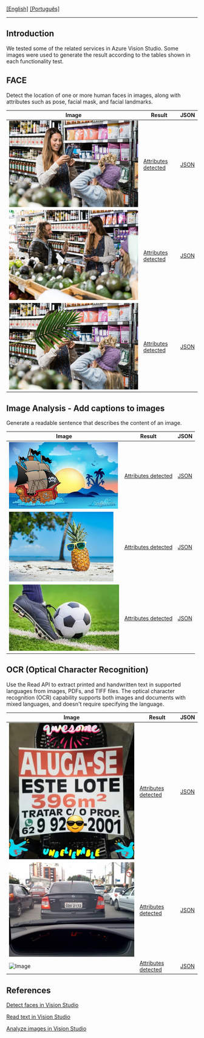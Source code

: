 [\[English\]](#Introduction) [\[Português\]](#READMEP.md)
_______________________________________________________________________________________________________________________________________
## Introduction
We tested some of the related services in Azure Vision Studio. Some images were used to generate the result according to the tables shown in each functionality test.

## FACE

Detect the location of one or more human faces in images, along with attributes such as pose, facial mask, and facial landmarks.

| Image                                      | Result                                 | JSON                                    |
|---------------------------------------------|-----------------------------------------------|-----------------------------------------------|
| ![Image](Input/image1.jpg)         | [Attributes detected](Output/detectedAtributesImage1.txt)         | [JSON](Output/detectedAtributesImage1.json)         |
| ![Image](Input/image2.jpg)         | [Attributes detected](Output/detectedAtributesImage2.txt)         | [JSON](Output/detectedAtributesImage2.json)         |
| ![Image](Input/image3.jpg)         | [Attributes detected](Output/detectedAtributesImage3.txt)         | [JSON](Output/detectedAtributesImage3.json)         |

## Image Analysis - Add captions to images

Generate a readable sentence that describes the content of an image.

| Image                                      | Result                                  | JSON                                    |
|---------------------------------------------|-----------------------------------------------|-----------------------------------------------|
| ![Image](Input/image4.jpg)         | [Attributes detected](Output/detectedAtributesImage4.txt)         | [JSON](Output/detectedAtributesImage4.json)         |
| ![Image](Input/image5.jpeg)         | [Attributes detected](Output/detectedAtributesImage5.txt)         | [JSON](Output/detectedAtributesImage5.json)         |
| ![Image](Input/image6.jpeg)         | [Attributes detected](Output/detectedAtributesImage6.txt)         | [JSON](Output/detectedAtributesImage6.json)         |

## OCR (Optical Character Recognition)

Use the Read API to extract printed and handwritten text in supported languages from images, PDFs, and TIFF files. The optical character recognition (OCR) capability supports both images and documents with mixed languages, and doesn't require specifying the language.

| Image                                      | Result                                  | JSON                                    |
|---------------------------------------------|-----------------------------------------------|-----------------------------------------------|
| ![Image](Input/image7.jpg)         | [Attributes detected](Output/detectedAtributesImage7.txt)         | [JSON](Output/detectedAtributesImage7.json)         |
| ![Image](Input/image8.jpg)         | [Attributes detected](Output/detectedAtributesImage8.txt)         | [JSON](Output/detectedAtributesImage8.json)         |
| ![Image](Input/image9.jpg)         | [Attributes detected](Output/detectedAtributesImage9.txt)         | [JSON](Output/detectedAtributesImage9.json)         |

## References

[Detect faces in Vision Studio](https://microsoftlearning.github.io/mslearn-ai-fundamentals/Instructions/Labs/04-face.html)

[Read text in Vision Studio](https://microsoftlearning.github.io/mslearn-ai-fundamentals/Instructions/Labs/05-ocr.html)

[Analyze images in Vision Studio](https://microsoftlearning.github.io/mslearn-ai-fundamentals/Instructions/Labs/03-image-analysis.html)
